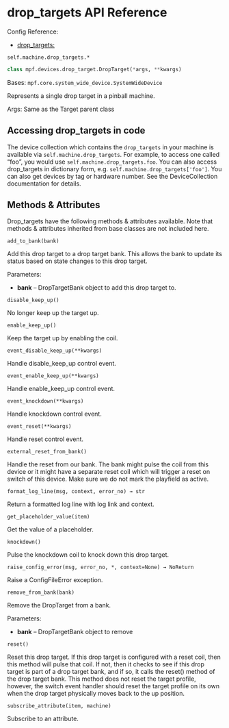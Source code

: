 # drop_targets API Reference

Config Reference:

* [drop_targets:](../../../config/drop_targets.md)

`self.machine.drop_targets.*`

``` python
class mpf.devices.drop_target.DropTarget(*args, **kwargs)
```

Bases: `mpf.core.system_wide_device.SystemWideDevice`

Represents a single drop target in a pinball machine.

Args: Same as the Target parent class

## Accessing drop_targets in code

The device collection which contains the `drop_targets` in your machine is available via `self.machine.drop_targets`. For example, to access one called “foo”, you would use `self.machine.drop_targets.foo`. You can also access drop_targets in dictionary form, e.g. `self.machine.drop_targets['foo']`.  You can also get devices by tag or hardware number. See the DeviceCollection documentation for details.

## Methods & Attributes

Drop_targets have the following methods & attributes available. Note that methods & attributes inherited from base classes are not included here.

`add_to_bank(bank)`

Add this drop target to a drop target bank. This allows the bank to update its status based on state changes to this drop target.

Parameters:
* **bank** – DropTargetBank object to add this drop target to.

`disable_keep_up()`

No longer keep up the target up.

`enable_keep_up()`

Keep the target up by enabling the coil.

`event_disable_keep_up(**kwargs)`

Handle disable_keep_up control event.

`event_enable_keep_up(**kwargs)`

Handle enable_keep_up control event.

`event_knockdown(**kwargs)`

Handle knockdown control event.

`event_reset(**kwargs)`

Handle reset control event.

`external_reset_from_bank()`

Handle the reset from our bank. The bank might pulse the coil from this device or it might have a separate reset coil which will trigger a reset on switch of this device. Make sure we do not mark the playfield as active.

`format_log_line(msg, context, error_no) → str`

Return a formatted log line with log link and context.

`get_placeholder_value(item)`

Get the value of a placeholder.

`knockdown()`

Pulse the knockdown coil to knock down this drop target.

`raise_config_error(msg, error_no, *, context=None) → NoReturn`

Raise a ConfigFileError exception.

`remove_from_bank(bank)`

Remove the DropTarget from a bank.

Parameters:

* **bank** – DropTargetBank object to remove

`reset()`

Reset this drop target. If this drop target is configured with a reset coil, then this method will pulse that coil. If not, then it checks to see if this drop target is part of a drop target bank, and if so, it calls the reset() method of the drop target bank. This method does not reset the target profile, however, the switch event handler should reset the target profile on its own when the drop target physically moves back to the up position.

`subscribe_attribute(item, machine)`

Subscribe to an attribute.
